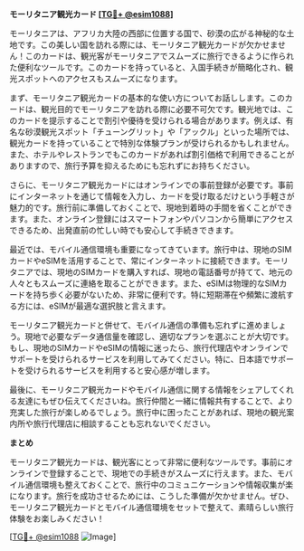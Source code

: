 **モーリタニア観光カード [[TG💪+ @esim1088](https://t.me/s/esim1088)]**

モーリタニアは、アフリカ大陸の西部に位置する国で、砂漠の広がる神秘的な土地です。この美しい国を訪れる際には、モーリタニア観光カードが欠かせません！このカードは、観光客がモーリタニアでスムーズに旅行できるように作られた便利なツールです。このカードを持っていると、入国手続きが簡略化され、観光スポットへのアクセスもスムーズになります。

まず、モーリタニア観光カードの基本的な使い方についてお話しします。このカードは、観光目的でモーリタニアを訪れる際に必要不可欠です。観光地では、このカードを提示することで割引や優待を受けられる場合があります。例えば、有名な砂漠観光スポット「チューングリット」や「アックル」といった場所では、観光カードを持っていることで特別な体験プランが受けられるかもしれません。また、ホテルやレストランでもこのカードがあれば割引価格で利用できることがありますので、旅行予算を抑えるためにも忘れずにお持ちください。

さらに、モーリタニア観光カードにはオンラインでの事前登録が必要です。事前にインターネットを通じて情報を入力し、カードを受け取るだけという手軽さが魅力的です。旅行前に準備しておくことで、現地到着時の手間を省くことができます。また、オンライン登録にはスマートフォンやパソコンから簡単にアクセスできるため、出発直前の忙しい時でも安心して手続きできます。

最近では、モバイル通信環境も重要になってきています。旅行中は、現地のSIMカードやeSIMを活用することで、常にインターネットに接続できます。モーリタニアでは、現地のSIMカードを購入すれば、現地の電話番号が持てて、地元の人々ともスムーズに連絡を取ることができます。また、eSIMは物理的なSIMカードを持ち歩く必要がないため、非常に便利です。特に短期滞在や頻繁に渡航する方には、eSIMが最適な選択肢と言えます。

モーリタニア観光カードと併せて、モバイル通信の準備も忘れずに進めましょう。現地で必要なデータ通信量を確認し、適切なプランを選ぶことが大切です。もし、現地のSIMカードやeSIMの情報に迷ったら、旅行代理店やオンラインでサポートを受けられるサービスを利用してみてください。特に、日本語でサポートを受けられるサービスを利用すると安心感が増します。

最後に、モーリタニア観光カードやモバイル通信に関する情報をシェアしてくれる友達にもぜひ伝えてくださいね。旅行仲間と一緒に情報共有することで、より充実した旅行が楽しめるでしょう。旅行中に困ったことがあれば、現地の観光案内所や旅行代理店に相談することも忘れないでください。

**まとめ**

モーリタニア観光カードは、観光客にとって非常に便利なツールです。事前にオンラインで登録することで、現地での手続きがスムーズに行えます。また、モバイル通信環境も整えておくことで、旅行中のコミュニケーションや情報収集が楽になります。旅行を成功させるためには、こうした準備が欠かせません。ぜひ、モーリタニア観光カードとモバイル通信環境をセットで整えて、素晴らしい旅行体験をお楽しみください！

[[TG💪+ @esim1088](https://t.me/s/esim1088) ![Image](https://i.postimg.cc/Y0z9fWf4/image.png)]